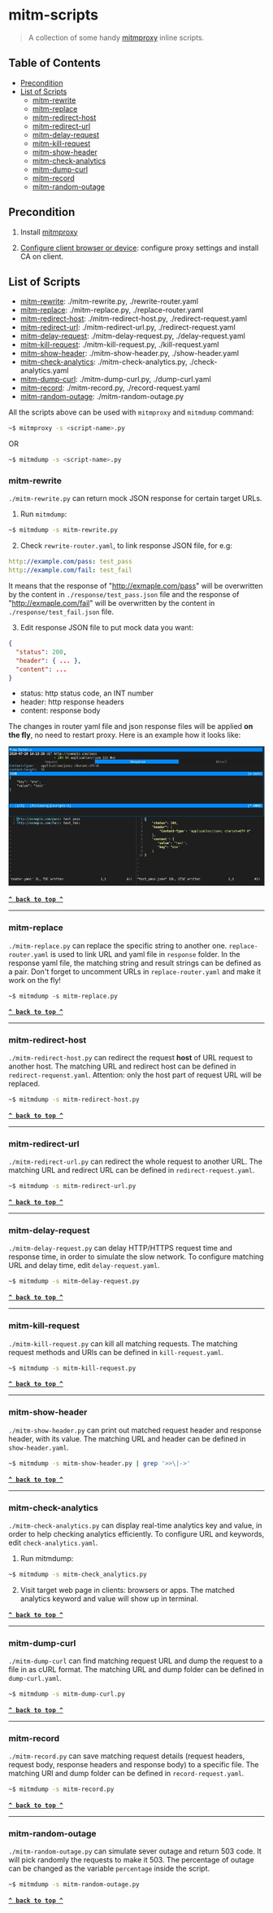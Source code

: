 # mitm-scripts

> A collection of some handy [mitmproxy](https://github.com/mitmproxy/mitmproxy) inline scripts.

## Table of Contents

- [Precondition](#precondition)
- [List of Scripts](#list-of-scripts)
  - [mitm-rewrite](#mitm-rewrite)
  - [mitm-replace](#mitm-replace)
  - [mitm-redirect-host](#mitm-redirect-host)
  - [mitm-redirect-url](#mitm-redirect-url)
  - [mitm-delay-request](#mitm-delay-request)
  - [mitm-kill-request](#mitm-kill-request)
  - [mitm-show-header](#mitm-show-header)
  - [mitm-check-analytics](#mitm-check-analytics)
  - [mitm-dump-curl](#mitm-dump-curl)
  - [mitm-record](#mitm-record)
  - [mitm-random-outage](#mitm-random-outage)

## Precondition

1. Install [mitmproxy](https://docs.mitmproxy.org/stable/overview-installation/)

2. [Configure client browser or device](https://docs.mitmproxy.org/stable/overview-getting-started/#configure-your-browser-or-device): configure proxy settings and install CA on client.

## List of Scripts

- [mitm-rewrite](#mitm-rewrite): ./mitm-rewrite.py, ./rewrite-router.yaml
- [mitm-replace](#mitm-replace): ./mitm-replace.py, ./replace-router.yaml
- [mitm-redirect-host](#mitm-redirect-host): ./mitm-redirect-host.py, ./redirect-request.yaml
- [mitm-redirect-url](#mitm-redirect-url): ./mitm-redirect-url.py, ./redirect-request.yaml
- [mitm-delay-request](#mitm-delay-request): ./mitm-delay-request.py, ./delay-request.yaml
- [mitm-kill-request](#mitm-kill-request): ./mitm-kill-request.py, ./kill-request.yaml
- [mitm-show-header](#mitm-show-header): ./mitm-show-header.py, ./show-header.yaml
- [mitm-check-analytics](#mitm-check-analytics): ./mitm-check-analytics.py, ./check-analytics.yaml
- [mitm-dump-curl](#mitm-dump-curl): ./mitm-dump-curl.py, ./dump-curl.yaml
- [mitm-record](#mitm-record): ./mitm-record.py, ./record-request.yaml
- [mitm-random-outage](#mitm-random-outage): ./mitm-random-outage.py

All the scripts above can be used with `mitmproxy` and `mitmdump` command:

```bash
~$ mitmproxy -s <script-name>.py
```

OR

```bash
~$ mitmdump -s <script-name>.py
```

### mitm-rewrite

`./mitm-rewrite.py` can return mock JSON response for certain target URLs.

1. Run `mitmdump`:

```bash
~$ mitmdump -s mitm-rewrite.py
```

2. Check `rewrite-router.yaml`, to link response JSON file, for e.g:

```yaml
http://example.com/pass: test_pass
http://example.com/fail: test_fail
```

It means that the response of "http://exmaple.com/pass" will be overwritten by the content in `./response/test_pass.json` file and the response of "http://exmaple.com/fail" will be overwritten by the content in `./response/test_fail.json` file.

3. Edit response JSON file to put mock data you want:

```json
{
  "status": 200,
  "header": { ... },
  "content": ...
}
```

- status: http status code, an INT number
- header: http response headers
- content: response body

The changes in router yaml file and json response files will be applied **on the fly**, no need to restart proxy. Here is an example how it looks like:

![mitm-rewrite-example](screenshot/mitm-rewrite-example.jpg)

**[`^ back to top ^`](#mitm-scripts)**

---

### mitm-replace

`./mitm-replace.py` can replace the specific string to another one. `replace-router.yaml` is used to link URL and yaml file in `response` folder. In the response yaml file, the matching string and result strings can be defined as a pair. Don't forget to uncomment URLs in `replace-router.yaml` and make it work on the fly!

```
~$ mitmdump -s mitm-replace.py
```

**[`^ back to top ^`](#mitm-scripts)**

---

### mitm-redirect-host

`./mitm-redirect-host.py` can redirect the request **host** of URL request to another host. The matching URL and redirect host can be defined in `redirect-requenst.yaml`. Attention: only the host part of request URL will be replaced.

```bash
~$ mitmdump -s mitm-redirect-host.py
```

**[`^ back to top ^`](#mitm-scripts)**

---

### mitm-redirect-url

`./mitm-redirect-url.py` can redirect the whole request to another URL. The matching URL and redirect URL can be defined in `redirect-request.yaml`.

```bash
~$ mitmdump -s mitm-redirect-url.py
```

**[`^ back to top ^`](#mitm-scripts)**

---

### mitm-delay-request

`./mitm-delay-request.py` can delay HTTP/HTTPS request time and response time, in order to simulate the slow network. To configure matching URL and delay time, edit `delay-request.yaml`.

```bash
~$ mitmdump -s mitm-delay-request.py
```

**[`^ back to top ^`](#mitm-scripts)**

---

### mitm-kill-request

`./mitm-kill-request.py` can kill all matching requests. The matching request methods and URls can be defined in `kill-request.yaml`.

```bash
~$ mitmdump -s mitm-kill-request.py
```

**[`^ back to top ^`](#mitm-scripts)**

---

### mitm-show-header

`./mitm-show-header.py` can print out matched request header and response header, with its value. The matching URL and header can be defined in `show-header.yaml`.

```bash
~$ mitmdump -s mitm-show-header.py | grep '>>\|->'
```

**[`^ back to top ^`](#mitm-scripts)**

---

### mitm-check-analytics

`./mitm-check-analytics.py` can display real-time analytics key and value, in order to help checking analytics efficiently. To configure URL and keywords, edit `check-analytics.yaml`.

1. Run mitmdump:

```bash
~$ mitmdump -s mitm-check_analytics.py
```

2. Visit target web page in clients: browsers or apps. The matched analytics keyword and value will show up in terminal.

**[`^ back to top ^`](#mitm-scripts)**

---

### mitm-dump-curl

`./mitm-dump-curl` can find matching request URL and dump the request to a file in as cURL format. The matching URL and dump folder can be defined in `dump-curl.yaml`.

```bash
~$ mitmdump -s mitm-dump-curl.py
```

**[`^ back to top ^`](#mitm-scripts)**

---

### mitm-record

`./mitm-record.py` can save matching request details (request headers, request body, response headers and response body) to a specific file. The matching URl and dump folder can be defined in `record-request.yaml`.

```bash
~$ mitmdump -s mitm-record.py
```

**[`^ back to top ^`](#mitm-scripts)**

---

### mitm-random-outage

`./mitm-random-outage.py` can simulate sever outage and return 503 code. It will pick randomly the requests to make it 503. The percentage of outage can be changed as the variable `percentage` inside the script.

```bash
~$ mitmdump -s mitm-random-outage.py
```

**[`^ back to top ^`](#mitm-scripts)**
